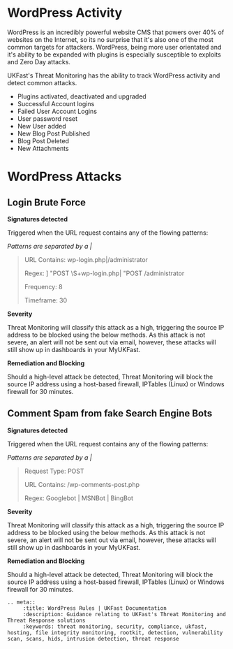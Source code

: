 
# WordPress Activity

WordPress is an incredibly powerful website CMS that powers over 40% of websites on the Internet, so its no surprise that it's also one of the most common targets for attackers. WordPress, being more user orientated and it's ability to be expanded with plugins is especially susceptible to exploits and Zero Day attacks. 

UKFast's Threat Monitoring has the ability to track WordPress activity and detect common attacks.

* Plugins activated, deactivated and upgraded
* Successful Account logins
* Failed User Account Logins
* User password reset
* New User added
* New Blog Post Published
* Blog Post Deleted
* New Attachments

# WordPress Attacks

## Login Brute Force

**Signatures detected**

Triggered when the URL request contains any of the flowing patterns:

*Patterns are separated by a |*

> URL Contains: wp-login.php|/administrator
>
> Regex: ] "POST \S+wp-login.php| "POST /administrator
>
> Frequency: 8
>
> Timeframe: 30

**Severity**

Threat Monitoring will classify this attack as a high, triggering the source IP address to be blocked using the below methods. As this attack is not severe, an alert will not be sent out via email, however, these attacks will still show up in dashboards in your MyUKFast.

**Remediation and Blocking**

Should a high-level attack be detected, Threat Monitoring will block the source IP address using a host-based firewall, IPTables (Linux) or Windows firewall for 30 minutes.

## Comment Spam from fake Search Engine Bots

**Signatures detected**

Triggered when the URL request contains any of the flowing patterns:

*Patterns are separated by a |*

> Request Type: POST
>
> URL Contains: /wp-comments-post.php
>
> Regex: Googlebot | MSNBot | BingBot
 
**Severity**

Threat Monitoring will classify this attack as a high, triggering the source IP address to be blocked using the below methods. As this attack is not severe, an alert will not be sent out via email, however, these attacks will still show up in dashboards in your MyUKFast.

**Remediation and Blocking**

Should a high-level attack be detected, Threat Monitoring will block the source IP address using a host-based firewall, IPTables (Linux) or Windows firewall for 30 minutes.


```eval_rst
.. meta::
     :title: WordPress Rules | UKFast Documentation
     :description: Guidance relating to UKFast's Threat Monitoring and Threat Response solutions
     :keywords: threat monitoring, security, compliance, ukfast, hosting, file integrity monitoring, rootkit, detection, vulnerability scan, scans, hids, intrusion detection, threat response
```
